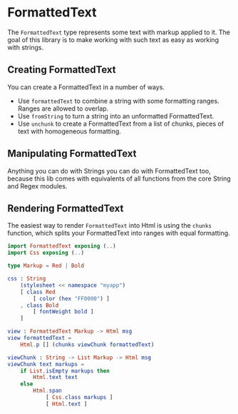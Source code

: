 # FormattedText

The `FormattedText` type represents some text with markup applied to it. The goal of this library is to make working with such text as easy as working with strings.

## Creating FormattedText
You can create a FormattedText in a number of ways.

- Use `formattedText` to combine a string with some formatting ranges. Ranges are allowed to overlap.
- Use `fromString` to turn a string into an unformatted FormattedText.
- Use `unchunk` to create a FormattedText from a list of chunks, pieces of text with homogeneous formatting.

## Manipulating FormattedText
Anything you can do with Strings you can do with FormattedText too,
because this lib comes with equivalents of all functions from the core String and Regex modules.

## Rendering FormattedText
The easiest way to render `FormattedText` into Html is using the `chunks` function, which splits your FormattedText into ranges with equal formatting.

```elm
import FormattedText exposing (..)
import Css exposing (..)

type Markup = Red | Bold

css : String
    (stylesheet << namespace "myapp")
    [ class Red
        [ color (hex "FF0000") ]
    , class Bold
        [ fontWeight bold ]
    ]

view : FormattedText Markup -> Html msg
view formattedText =
    Html.p [] (chunks viewChunk formattedText)

viewChunk : String -> List Markup -> Html msg
viewChunk text markups =
    if List.isEmpty markups then
        Html.text text
    else
        Html.span
            [ Css.class markups ]
            [ Html.text ]
```
